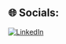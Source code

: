 ## 🌐 Socials:
[![LinkedIn](https://www.linkedin.com/in/anand-harsh-19a476210/)](https://www.linkedin.com/in/anand-harsh-19a476210/) 

